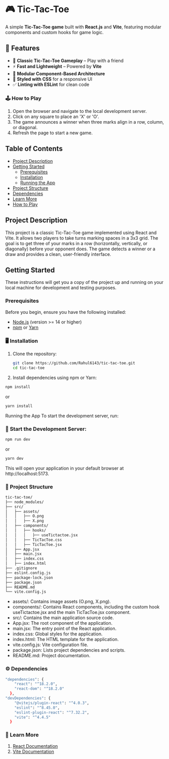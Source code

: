# 🎮 Tic-Tac-Toe  

A simple **Tic-Tac-Toe game** built with **React.js** and **Vite**, featuring modular components and custom hooks for game logic.  

## 🚀 Features  
- 🎲 **Classic Tic-Tac-Toe Gameplay** – Play with a friend  
- ⚡ **Fast and Lightweight** – Powered by **Vite**  
- 🧩 **Modular Component-Based Architecture**  
- 🎨 **Styled with CSS** for a responsive UI  
- ✅ **Linting with ESLint** for clean code  

### 🕹️ How to Play
1. Open the browser and navigate to the local development server.
2. Click on any square to place an 'X' or 'O'.
3. The game announces a winner when three marks align in a row, column, or diagonal.
4. Refresh the page to start a new game.

## Table of Contents

- [Project Description](#project-description)
- [Getting Started](#getting-started)
  - [Prerequisites](#prerequisites)
  - [Installation](#installation)
  - [Running the App](#Start-the-Development-Server)
- [Project Structure](#project-structure)
- [Dependencies](#dependencies)
- [Learn More](#learn-more)
- [How to Play](#️-how-to-play)

## Project Description

This project is a classic Tic-Tac-Toe game implemented using React and Vite. It allows two players to take turns marking spaces in a 3x3 grid. The goal is to get three of your marks in a row (horizontally, vertically, or diagonally) before your opponent does. The game detects a winner or a draw and provides a clean, user-friendly interface.

## Getting Started

These instructions will get you a copy of the project up and running on your local machine for development and testing purposes.

### Prerequisites

Before you begin, ensure you have the following installed:

- [Node.js](https://nodejs.org/) (version >= 14 or higher)
- [npm](https://www.npmjs.com/) or [Yarn](https://yarnpkg.com/)

### 🖥️ Installation

1. Clone the repository:

   ```bash
   git clone https://github.com/Rahul6143/tic-tac-toe.git
   cd tic-tac-toe

2. Install dependencies using npm or Yarn:
  ```bash
  npm install
  ```
  or
  ```bash
  yarn install
  ```
  Running the App
  To start the development server, run:

### 🚀 Start the Development Server:

  ```bash
  npm run dev
  ```
  or
  ```bash
  yarn dev
  ```
This will open your application in your default browser at http://localhost:5173.

### 📂 Project Structure
```bash
tic-tac-toe/
├── node_modules/
├── src/
│   ├── assets/
│   │   ├── O.png
│   │   ├── X.png
│   ├── components/
│   │   ├── hooks/
│   │   │   ├── useTictactoe.jsx
│   │   ├── TicTacToe.css
│   │   ├── TicTacToe.jsx
│   ├── App.jsx
│   ├── main.jsx
│   ├── index.css
│   ├── index.html
├── .gitignore
├── eslint.config.js
├── package-lock.json
├── package.json
├── README.md
└── vite.config.js
```

- assets/: Contains image assets (O.png, X.png).
- components/: Contains React components, including the custom hook useTictactoe.jsx and the main TicTacToe.jsx component.
- src/: Contains the main application source code.
- App.jsx: The root component of the application.
- main.jsx: The entry point of the React application.
- index.css: Global styles for the application.
- index.html: The HTML template for the application.
- vite.config.js: Vite configuration file.
- package.json: Lists project dependencies and scripts.
- README.md: Project documentation.

### ⚙️ Dependencies
```bash
"dependencies": {
    "react": "^18.2.0",
    "react-dom": "^18.2.0"
  },
"devDependencies": {
    "@vitejs/plugin-react": "^4.0.3",
    "eslint": "^8.45.0",
    "eslint-plugin-react": "^7.32.2",
    "vite": "^4.4.5"
  }
  ```

  ### 📜 Learn More
1. [React Documentation](https://react.dev/)
2. [Vite Documentation](https://vite.dev/)

